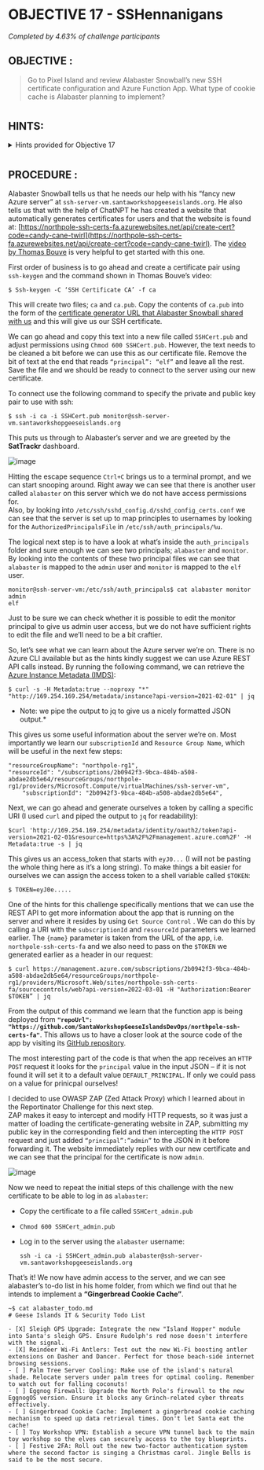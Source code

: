 # OBJECTIVE 17 - SSHennanigans #
_Completed by 4.63% of challenge participants_
## OBJECTIVE : ##
>Go to Pixel Island and review Alabaster Snowball’s new SSH certificate configuration and Azure Function App.  What type of cookie cache is Alabaster planning to implement?
#  

## HINTS: ##
<details>
  <summary>Hints provided for Objective 17</summary>
  
>-	Azure CLI tools aren't always available, but if you're on an Azure VM you can always use the [Azure REST API](https://learn.microsoft.com/en-us/entra/identity/managed-identities-azure-resources/how-to-use-vm-token) instead.
>-	The [get-source-control](https://learn.microsoft.com/en-us/rest/api/appservice/web-apps/get-source-control?view=rest-appservice-2022-03-01) Azure REST API endpoint provides details about where an Azure Web App or Function App is deployed from.
>-	Check out Thomas Bouve's [talk and demo](https://www.youtube.com/watch?v=4S0Rniyidt4) to learn all about how you can upgrade your SSH server configuration to leverage SSH certificates.
</details>

#  

## PROCEDURE : ##

Alabaster Snowball tells us that he needs our help with his “fancy new Azure server” at ``ssh-server-vm.santaworkshopgeeseislands.org``.  He also tells us that with the help of ChatNPT he has created a website that automatically generates certificates for users and that the website is found at: [https://northpole-ssh-certs-fa.azurewebsites.net/api/create-cert?code=candy-cane-twirl](https://northpole-ssh-certs-fa.azurewebsites.net/api/create-cert?code=candy-cane-twirl).  The [video by Thomas Bouve](https://www.youtube.com/watch?v=4S0Rniyidt4) is very helpful to get started with this one.

First order of business is to go ahead and create a certificate pair using `ssh-keygen` and the command shown in Thomas Bouve’s video:
```
$ Ssh-keygen -C ‘SSH Certificate CA’ -f ca
```

This will create two files; `ca` and `ca.pub`. Copy the contents of `ca.pub` into the form of the [certificate generator URL that Alabaster Snowball shared with us](https://northpole-ssh-certs-fa.azurewebsites.net/api/create-cert?code=candy-cane-twirl) and this will give us our SSH certificate.

We can go ahead and copy this text into a new file called `SSHCert.pub` and adjust permissions using `Chmod 600 SSHCert.pub`.  However, the text needs to be cleaned a bit before we can use this as our certificate file.  Remove the bit of text at the end that reads `“principal”: “elf”` and leave all the rest.  Save the file and we should be ready to connect to the server using our new certificate.

To connect use the following command to specify the private and public key pair to use with ssh:
```
$ ssh -i ca -i SSHCert.pub monitor@ssh-server-vm.santaworkshopgeeseislands.org 
```

This puts us through to Alabaster’s server and we are greeted by the **SatTrackr** dashboard. 

![image](https://github.com/beta-j/SANS-Holiday-Hack-Challenge-2023/assets/60655500/c2389d1c-729b-4d99-b44d-bb6958ec6c99)


Hitting the escape sequence `Ctrl+C` brings us to a terminal prompt, and we can start snooping around.  Right away we can see that there is another user called `alabaster` on this server which we do not have access permissions for.  
Also, by looking into `/etc/ssh/sshd_config.d/sshd_config_certs.conf` we can see that the server is set up to map principles to usernames by looking for the `AuthorizedPrincipalsFile` in `/etc/ssh/auth_principals/%u`.

The logical next step is to have a look at what’s inside the `auth_principals` folder and sure enough we can see two principals; `alabaster` and `monitor`.  By looking into the contents of these two principal files we can see that `alabaster` is mapped to the `admin` user and `monitor` is mapped to the `elf` user.
```
monitor@ssh-server-vm:/etc/ssh/auth_principals$ cat alabaster monitor 
admin
elf
```

Just to be sure we can check whether it is possible to edit the monitor principal to give us admin user access, but we do not have sufficient rights to edit the file and we’ll need to be a bit craftier.

So, let’s see what we can learn about the Azure server we’re on.  There is no Azure CLI available but as the hints kindly suggest we can use Azure REST API calls instead. By running the following command, we can retrieve the [Azure Instance Metadata (IMDS)](https://learn.microsoft.com/en-us/azure/virtual-machines/instance-metadata-service?tabs=linux):
```
$ curl -s -H Metadata:true --noproxy "*" "http://169.254.169.254/metadata/instance?api-version=2021-02-01" | jq
```
*    Note: we pipe the output to jq to give us a nicely formatted JSON output.*

This gives us some useful information about the server we’re on.  Most importantly we learn our `subscriptionId` and `Resource Group Name`, which will be useful in the next few steps:
```
"resourceGroupName": "northpole-rg1",   
"resourceId": "/subscriptions/2b0942f3-9bca-484b-a508-abdae2db5e64/resourceGroups/northpole-rg1/providers/Microsoft.Compute/virtualMachines/ssh-server-vm",   
    "subscriptionId": "2b0942f3-9bca-484b-a508-abdae2db5e64",
```

Next, we can go ahead and generate ourselves a token by calling a specific URI (I used `curl` and piped the output to `jq` for readability):
```
$curl 'http://169.254.169.254/metadata/identity/oauth2/token?api-version=2021-02-01&resource=https%3A%2F%2Fmanagement.azure.com%2F' -H Metadata:true -s | jq
```

This gives us an access_token that starts with `eyJ0...` (I will not be pasting the whole thing here as it’s a long string).  To make things a bit easier for ourselves we can assign the access token to a shell variable called `$TOKEN`:
```
$ TOKEN=eyJ0e.....
```

One of the hints for this challenge specifically mentions that we can use the REST API to get more information about the app that is running on the server and where it resides by using `Get Source Control` .  We can do this by calling a URI with the `subscriptionId` and `resourceId` parameters we learned earlier.  The `{name}` parameter is taken from the URL of the app, i.e. `northpole-ssh-certs-fa` and we also need to pass on the `$TOKEN` we generated earlier as a header in our request:
```
$ curl https://management.azure.com/subscriptions/2b0942f3-9bca-484b-a508-abdae2db5e64/resourceGroups/northpole-rg1/providers/Microsoft.Web/sites/northpole-ssh-certs-fa/sourcecontrols/web?api-version=2022-03-01 -H "Authorization:Bearer $TOKEN” | jq 
```

From the output of this command we learn that the function app is being deployed from **`"repoUrl": "https://github.com/SantaWorkshopGeeseIslandsDevOps/northpole-ssh-certs-fa"`**. This allows us to have a closer look at the source code of the app by visiting its [GitHub repository](https://github.com/SantaWorkshopGeeseIslandsDevOps/northpole-ssh-certs-fa).  

The most interesting part of the code is that when the app receives an `HTTP POST` request it looks for the `principal` value in the input JSON – if it is not found it will set it to a default value `DEFAULT_PRINCIPAL`.  If only we could pass on a value for prinicpal ourselves!

I decided to use OWASP ZAP (Zed Attack Proxy) which I learned about in the Reportinator Challenge for this next step.  
ZAP makes it easy to intercept and modify HTTP requests, so it was just a matter of loading the certificate-generating website in ZAP, submitting my public key in the corresponding field and then intercepting the `HTTP POST` request and just added `“principal”:”admin”` to the JSON in it before forwarding it.  The website immediately replies with our new certificate and we can see that the principal for the certificate is now `admin`.

![image](https://github.com/beta-j/SANS-Holiday-Hack-Challenge-2023/assets/60655500/286e5959-fa67-4789-853c-ba072ae8060e)


Now we need to repeat the initial steps of this challenge with the new certificate to be able to log in as `alabaster`:
-	Copy the certificate to a file called `SSHCert_admin.pub`
-	`Chmod 600 SSHCert_admin.pub`
-	Log in to the server using the `alabaster` username:
  
    ``ssh -i ca -i SSHCert_admin.pub alabaster@ssh-server-vm.santaworkshopgeeseislands.org``
 	
That’s it! We now have admin access to the server, and we can see alabaster’s to-do list in his home folder, from which we find out that he intends to implement a **“Gingerbread Cookie Cache”**.

```
~$ cat alabaster_todo.md 
# Geese Islands IT & Security Todo List

- [X] Sleigh GPS Upgrade: Integrate the new "Island Hopper" module into Santa's sleigh GPS. Ensure Rudolph's red nose doesn't interfere with the signal.
- [X] Reindeer Wi-Fi Antlers: Test out the new Wi-Fi boosting antler extensions on Dasher and Dancer. Perfect for those beach-side internet browsing sessions.
- [ ] Palm Tree Server Cooling: Make use of the island's natural shade. Relocate servers under palm trees for optimal cooling. Remember to watch out for falling coconuts!
- [ ] Eggnog Firewall: Upgrade the North Pole's firewall to the new EggnogOS version. Ensure it blocks any Grinch-related cyber threats effectively.
- [ ] Gingerbread Cookie Cache: Implement a gingerbread cookie caching mechanism to speed up data retrieval times. Don't let Santa eat the cache!
- [ ] Toy Workshop VPN: Establish a secure VPN tunnel back to the main toy workshop so the elves can securely access to the toy blueprints.
- [ ] Festive 2FA: Roll out the new two-factor authentication system where the second factor is singing a Christmas carol. Jingle Bells is said to be the most secure.
```
